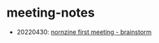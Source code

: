 # meeting-notes

* 20220430: [nornzine first meeting - brainstorm](https://github.com/nnzine/meeting-notes/blob/main/2022-04-30.md)
